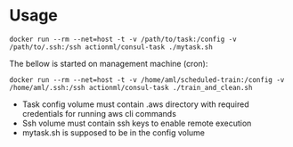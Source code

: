 # Usage

```
docker run --rm --net=host -t -v /path/to/task:/config -v /path/to/.ssh:/ssh actionml/consul-task ./mytask.sh
```

The bellow is started on management machine (cron):

```
docker run --rm --net=host -t -v /home/aml/scheduled-train:/config -v /home/aml/.ssh:/ssh actionml/consul-task ./train_and_clean.sh
```

* Task config volume must contain .aws directory with required credentials for running aws cli commands
* Ssh volume must contain ssh keys to enable remote execution
* mytask.sh is supposed to be in the config volume
